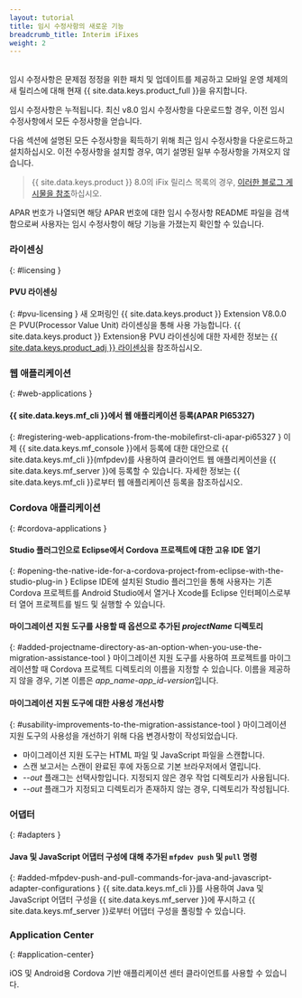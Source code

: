 ```yaml
---
layout: tutorial
title: 임시 수정사항의 새로운 기능
breadcrumb_title: Interim iFixes
weight: 2
---
```

<!-- NLS_CHARSET=UTF-8 -->
<br/>
임시 수정사항은 문제점 정정을 위한 패치 및 업데이트를 제공하고 모바일 운영 체제의 새 릴리스에 대해 현재 {{ site.data.keys.product_full }}을 유지합니다.

임시 수정사항은 누적됩니다. 최신 v8.0 임시 수정사항을 다운로드할 경우, 이전 임시 수정사항에서 모든 수정사항을 얻습니다.

다음 섹션에 설명된 모든 수정사항을 획득하기 위해 최근 임시 수정사항을 다운로드하고 설치하십시오. 이전 수정사항을 설치할 경우, 여기 설명된 일부 수정사항을 가져오지 않습니다.

> {{ site.data.keys.product }} 8.0의 iFix 릴리스 목록의 경우, [이러한 블로그 게시물을 참조]({{site.baseurl}}/blog/tag/iFix_8.0/)하십시오.

APAR 번호가 나열되면 해당 APAR 번호에 대한 임시 수정사항 README 파일을 검색함으로써 사용자는 임시 수정사항이 해당 기능을 가졌는지 확인할 수 있습니다.

### 라이센싱
{: #licensing }
#### PVU 라이센싱
{: #pvu-licensing }
새 오퍼링인 {{ site.data.keys.product }} Extension V8.0.0은 PVU(Processor Value Unit) 라이센싱을 통해 사용 가능합니다. {{ site.data.keys.product }} Extension용 PVU 라이센싱에 대한 자세한 정보는 [{{ site.data.keys.product_adj }} 라이센싱](../../licensing)을 참조하십시오.

### 웹 애플리케이션
{: #web-applications }
#### {{ site.data.keys.mf_cli }}에서 웹 애플리케이션 등록(APAR PI65327)
{: #registering-web-applications-from-the-mobilefirst-cli-apar-pi65327 }
이제 {{ site.data.keys.mf_console }}에서 등록에 대한 대안으로 {{ site.data.keys.mf_cli }}(mfpdev)를 사용하여 클라이언트 웹 애플리케이션을 {{ site.data.keys.mf_server }}에 등록할 수 있습니다. 자세한 정보는 {{ site.data.keys.mf_cli }}로부터 웹 애플리케이션 등록을 참조하십시오.

### Cordova 애플리케이션
{: #cordova-applications }
#### Studio 플러그인으로 Eclipse에서 Cordova 프로젝트에 대한 고유 IDE 열기
{: #opening-the-native-ide-for-a-cordova-project-from-eclipse-with-the-studio-plug-in }
Eclipse IDE에 설치된 Studio 플러그인을 통해 사용자는 기존 Cordova 프로젝트를 Android Studio에서 열거나 Xcode를 Eclipse 인터페이스로부터 열어 프로젝트를 빌드 및 실행할 수 있습니다.

#### 마이그레이션 지원 도구를 사용할 때 옵션으로 추가된 *projectName* 디렉토리
{: #added-projectname-directory-as-an-option-when-you-use-the-migration-assistance-tool }
마이그레이션 지원 도구를 사용하여 프로젝트를 마이그레이션할 때 Cordova 프로젝트 디렉토리의 이름을 지정할 수 있습니다. 이름을 제공하지 않을 경우, 기본 이름은 *app_name-app_id-version*입니다.

#### 마이그레이션 지원 도구에 대한 사용성 개선사항
{: #usability-improvements-to-the-migration-assistance-tool }
마이그레이션 지원 도구의 사용성을 개선하기 위해 다음 변경사항이 작성되었습니다.

* 마이그레이션 지원 도구는 HTML 파일 및 JavaScript 파일을 스캔합니다.
* 스캔 보고서는 스캔이 완료된 후에 자동으로 기본 브라우저에서 열립니다.
* *--out* 플래그는 선택사항입니다. 지정되지 않은 경우 작업 디렉토리가 사용됩니다.
* *--out* 플래그가 지정되고 디렉토리가 존재하지 않는 경우, 디렉토리가 작성됩니다.

### 어댑터
{: #adapters }
#### Java 및 JavaScript 어댑터 구성에 대해 추가된 `mfpdev push` 및 `pull` 명령
{: #added-mfpdev-push-and-pull-commands-for-java-and-javascript-adapter-configurations }
{{ site.data.keys.mf_cli }}를 사용하여 Java 및 JavaScript 어댑터 구성을 {{ site.data.keys.mf_server }}에 푸시하고 {{ site.data.keys.mf_server }}로부터 어댑터 구성을 풀링할 수 있습니다.

### Application Center
{: #application-center}

iOS 및 Android용 Cordova 기반 애플리케이션 센터 클라이언트를 사용할 수 있습니다.
